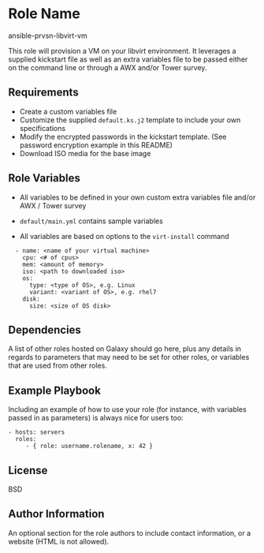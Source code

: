 Role Name
=========

ansible-prvsn-libvirt-vm

This role will provision a VM on your libvirt environment.  It leverages a supplied kickstart file as well as an extra variables file to be passed either on the command line or through a AWX and/or Tower survey.

Requirements
------------

* Create a custom variables file
* Customize the supplied `default.ks.j2` template to include your own specifications
* Modify the encrypted passwords in the kickstart template. (See password encryption example in this README)
* Download ISO media for the base image

Role Variables
--------------

* All variables to be defined in your own custom extra variables file and/or AWX / Tower survey

* `default/main.yml` contains sample variables
* All variables are based on options to the `virt-install` command

```guest:
  - name: <name of your virtual machine>
    cpu: <# of cpus>
    mem: <amount of memory>
    iso: <path to downloaded iso>
    os:
      type: <type of OS>, e.g. Linux
      variant: <variant of OS>, e.g. rhel7
    disk:
      size: <size of OS disk>
```

Dependencies
------------

A list of other roles hosted on Galaxy should go here, plus any details in regards to parameters that may need to be set for other roles, or variables that are used from other roles.

Example Playbook
----------------

Including an example of how to use your role (for instance, with variables passed in as parameters) is always nice for users too:

    - hosts: servers
      roles:
         - { role: username.rolename, x: 42 }

License
-------

BSD

Author Information
------------------

An optional section for the role authors to include contact information, or a website (HTML is not allowed).
